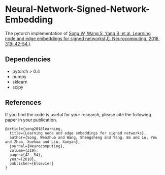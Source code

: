 # Neural-Network-Signed-Network-Embedding

The pytorch implementation of [Song W, Wang S, Yang B, et al. Learning node and edge embeddings for signed networks[J]. Neurocomputing, 2018, 319: 42-54.](https://doi.org/10.1016/j.neucom.2018.08.072)).

## Dependencies
- pytorch > 0.4
- numpy
- sklearn
- scipy

## References
If you find the code is useful for your research, please cite the following paper in your publication.

```
@article{song2018learning,
  title={Learning node and edge embeddings for signed networks},
  author={Song, Wenzhuo and Wang, Shengsheng and Yang, Bo and Lu, You and Zhao, Xuehua and Liu, Xueyan},
  journal={Neurocomputing},
  volume={319},
  pages={42--54},
  year={2018},
  publisher={Elsevier}
}
```